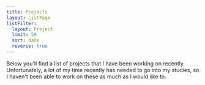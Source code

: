 ```yaml
---
title: Projects
layout: ListPage
listFilter:
  layout: Project
  limit: 50
  sort: date
  reverse: true
---
```


Below you'll find a list of projects that I have been working on recently. Unfortunately, a lot of my time recently has needed to go into my studies, so I haven't been able to work on these as much as I would like to.
